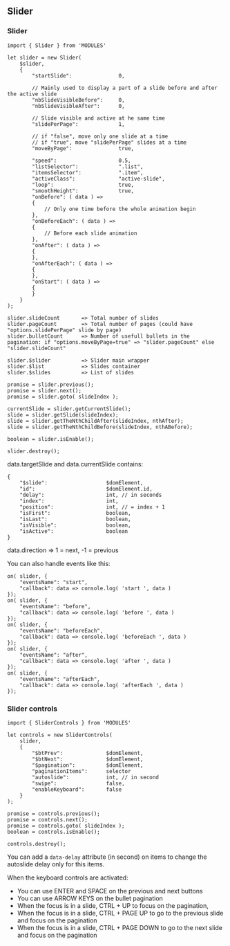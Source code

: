 ## Slider

### Slider

```
import { Slider } from 'MODULES'

let slider = new Slider(
    $slider,
    {
        "startSlide":               0,

        // Mainly used to display a part of a slide before and after the active slide
        "nbSlideVisibleBefore":     0,
        "nbSlideVisibleAfter":      0,

        // Slide visible and active at he same time
        "slidePerPage":             1,

        // if "false", move only one slide at a time
        // if "true", move "slidePerPage" slides at a time
        "moveByPage":               true,

        "speed":                    0.5,
        "listSelector":             ".list",
        "itemsSelector":            ".item",
        "activeClass":              "active-slide",
        "loop":                     true,
        "smoothHeight":             true,
        "onBefore": ( data ) =>
        {
            // Only one time before the whole animation begin
        },
        "onBeforeEach": ( data ) =>
        {
            // Before each slide animation
        },
        "onAfter": ( data ) =>
        {
        },
        "onAfterEach": ( data ) =>
        {
        },
        "onStart": ( data ) =>
        {
        }
    }
);

slider.slideCount       => Total number of slides
slider.pageCount        => Total number of pages (could have "options.slidePerPage" slide by page)
slider.bulletCount      => Number of usefull bullets in the pagination: if "options.moveByPage=true" => "slider.pageCount" else "slider.slideCount"

slider.$slider          => Slider main wrapper
slider.$list            => Slides container
slider.$slides          => List of slides

promise = slider.previous();
promise = slider.next();
promise = slider.goto( slideIndex );

currentSlide = slider.getCurrentSlide();
slide = slider.getSlide(slideIndex);
slide = slider.getTheNthChildAfter(slideIndex, nthAfter);
slide = slider.getTheNthChildBefore(slideIndex, nthABefore);

boolean = slider.isEnable();

slider.destroy();
```

data.targetSlide and data.currentSlide contains:

```
{
    "$slide":                   $domElement,
    "id":                       $domElement.id,
    "delay":                    int, // in seconds
    "index":                    int,
    "position":                 int, // = index + 1
    "isFirst":                  boolean,
    "isLast":                   boolean,
    "isVisible":                boolean,
    "isActive":                 boolean
}
```

data.direction => 1 = next, -1 = previous


You can also handle events like this:

```
on( slider, {
    "eventsName": "start",
    "callback": data => console.log( 'start ', data )
});
on( slider, {
    "eventsName": "before",
    "callback": data => console.log( 'before ', data )
});
on( slider, {
    "eventsName": "beforeEach",
    "callback": data => console.log( 'beforeEach ', data )
});
on( slider, {
    "eventsName": "after",
    "callback": data => console.log( 'after ', data )
});
on( slider, {
    "eventsName": "afterEach",
    "callback": data => console.log( 'afterEach ', data )
});
```


### Slider controls

```
import { SliderControls } from 'MODULES'

let controls = new SliderControls(
    slider,
    {
        "$btPrev":              $domElement,
        "$btNext":              $domElement,
        "$pagination":          $domElement,
        "paginationItems":      selector
        "autoslide":            int, // in second
        "swipe":                false,
        "enableKeyboard":       false
    }
);

promise = controls.previous();
promise = controls.next();
promise = controls.goto( slideIndex );
boolean = controls.isEnable();

controls.destroy();
```

You can add a `data-delay` attribute (in second) on items to change the autoslide delay only for this items.

When the keyboard controls are activated:

* You can use ENTER and SPACE on the previous and next buttons
* You can use ARROW KEYS on the bullet pagination
* When the focus is in a slide, CTRL + UP to focus on the pagination,
* When the focus is in a slide, CTRL + PAGE UP to go to the previous slide and focus on the pagination
* When the focus is in a slide, CTRL + PAGE DOWN to go to the next slide and focus on the pagination

